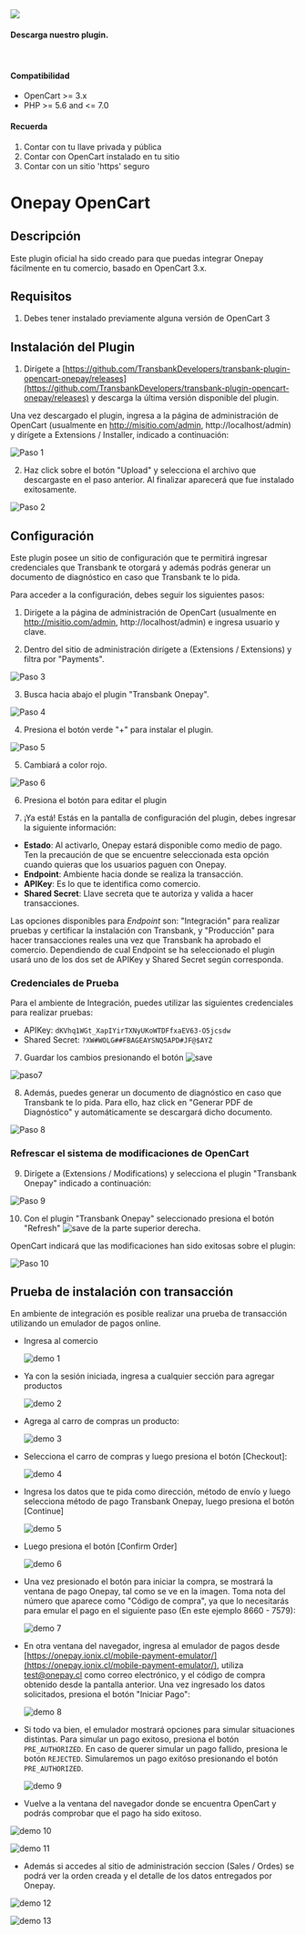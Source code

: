<div class="data-menu-side-right">
  <div class="btn-side-right"><span><img src="/images/navbar.png"></span></div>
  <div class="block-cantainer">
    <h4>Descarga nuestro plugin.</h4>
    <br>
    <h4>Compatibilidad</h4>
    <ul>
      <li>OpenCart >= 3.x</li>
      <li>PHP >= 5.6 and <= 7.0</li>
    </ul>
    <h4>Recuerda</h4>
    <ol>
      <li>Contar con tu llave privada y pública</li>
      <li>Contar con OpenCart instalado en tu sitio</li>
      <li>Contar con un sitio 'https' seguro</li>
    </ol>
  </div>
</div>

<h1 class="toc-ignore">Onepay OpenCart</h1>
<h1 style="display: none;">Onepay</h1>

## Descripción

Este plugin oficial ha sido creado para que puedas integrar Onepay fácilmente en tu comercio, basado en OpenCart 3.x.

## Requisitos

1. Debes tener instalado previamente alguna versión de OpenCart 3

## Instalación del Plugin

1. Dirígete a [https://github.com/TransbankDevelopers/transbank-plugin-opencart-onepay/releases](https://github.com/TransbankDevelopers/transbank-plugin-opencart-onepay/releases) y descarga la última versión disponible del plugin.

  Una vez descargado el plugin, ingresa a la página de administración de OpenCart (usualmente en http://misitio.com/admin, http://localhost/admin) y dirígete a Extensions / Installer, indicado a continuación:

  ![Paso 1](/images/plug/open/onepay/paso1.png)
  
2. Haz click sobre el botón "Upload" y selecciona el archivo que descargaste en el paso anterior. Al finalizar aparecerá que fue instalado exitosamente.

  ![Paso 2](/images/plug/open/onepay/paso2.png)

## Configuración

Este plugin posee un sitio de configuración que te permitirá ingresar credenciales que Transbank te otorgará y además podrás generar un documento de diagnóstico en caso que Transbank te lo pida.

Para acceder a la configuración, debes seguir los siguientes pasos:

1. Dirígete a la página de administración de OpenCart (usualmente en http://misitio.com/admin, http://localhost/admin) e ingresa usuario y clave.

2. Dentro del sitio de administración dirígete a (Extensions / Extensions) y filtra por "Payments".

  ![Paso 3](/images/plug/open/onepay/paso3.png)

3. Busca hacia abajo el plugin "Transbank Onepay".

  ![Paso 4](/images/plug/open/onepay/paso4.png)

4. Presiona el botón verde "+" para instalar el plugin.
   
  ![Paso 5](/images/plug/open/onepay/paso5.png)

5. Cambiará a color rojo.

  ![Paso 6](/images/plug/open/onepay/paso6.png)

6. Presiona el botón para editar el plugin

7. ¡Ya está! Estás en la pantalla de configuración del plugin, debes ingresar la siguiente información:
  * **Estado**: Al activarlo, Onepay estará disponible como medio de pago. Ten la precaución de que se encuentre seleccionada esta opción cuando quieras que los usuarios paguen con Onepay.
  * **Endpoint**: Ambiente hacia donde se realiza la transacción. 
  * **APIKey**: Es lo que te identifica como comercio.
  * **Shared Secret**: Llave secreta que te autoriza y valida a hacer transacciones.
  
  Las opciones disponibles para _Endpoint_ son: "Integración" para realizar pruebas y certificar la instalación con Transbank, y "Producción" para hacer transacciones reales una vez que Transbank ha aprobado el comercio. Dependiendo de cual Endpoint se ha seleccionado el plugin usará uno de los dos set de APIKey y Shared Secret según corresponda. 
  
### Credenciales de Prueba

Para el ambiente de Integración, puedes utilizar las siguientes credenciales para realizar pruebas:

* APIKey: `dKVhq1WGt_XapIYirTXNyUKoWTDFfxaEV63-O5jcsdw`
* Shared Secret: `?XW#WOLG##FBAGEAYSNQ5APD#JF@$AYZ`

7. Guardar los cambios presionando el botón ![save](/images/plug/open/onepay/save.png)
   
  ![paso7](/images/plug/open/onepay/paso7.png)

8. Además, puedes generar un documento de diagnóstico en caso que Transbank te lo pida. Para ello, haz click en "Generar PDF de Diagnóstico" y automáticamente se descargará dicho documento.

  ![Paso 8](/images/plug/open/onepay/paso8.png)

### Refrescar el sistema de modificaciones de OpenCart

9. Dirígete a (Extensions / Modifications) y selecciona el plugin "Transbank Onepay" indicado a continuación:

  ![Paso 9](/images/plug/open/onepay/paso9.png)

10. Con el plugin "Transbank Onepay" seleccionado presiona el botón "Refresh" ![save](/images/plug/open/onepay/mod_refresh.png) de la parte superior derecha.

OpenCart indicará que las modificaciones han sido exitosas sobre el plugin:

  ![Paso 10](/images/plug/open/onepay/paso10.png)

## Prueba de instalación con transacción

En ambiente de integración es posible realizar una prueba de transacción utilizando un emulador de pagos online.

* Ingresa al comercio

  ![demo 1](/images/plug/open/onepay/demo1.png)

* Ya con la sesión iniciada, ingresa a cualquier sección para agregar productos

  ![demo 2](/images/plug/open/onepay/demo2.png)

* Agrega al carro de compras un producto:

  ![demo 3](/images/plug/open/onepay/demo3.png)

* Selecciona el carro de compras y luego presiona el botón [Checkout]:

  ![demo 4](/images/plug/open/onepay/demo4.png)

* Ingresa los datos que te pida como dirección, método de envío y luego selecciona método de pago Transbank Onepay, luego presiona el botón [Continue]

  ![demo 5](/images/plug/open/onepay/demo5.png)

* Luego presiona el botón [Confirm Order]

  ![demo 6](/images/plug/open/onepay/demo6.png)

* Una vez presionado el botón para iniciar la compra, se mostrará la ventana de pago Onepay, tal como se ve en la imagen. Toma nota del número que aparece como "Código de compra", ya que lo necesitarás para emular el pago en el siguiente paso (En este ejemplo 8660 - 7579):
  
  ![demo 7](/images/plug/open/onepay/demo7.png)
  
* En otra ventana del navegador, ingresa al emulador de pagos desde [https://onepay.ionix.cl/mobile-payment-emulator/](https://onepay.ionix.cl/mobile-payment-emulator/), utiliza test@onepay.cl como correo electrónico, y el código de compra obtenido desde la pantalla anterior. Una vez ingresado los datos solicitados, presiona el botón "Iniciar Pago":

  ![demo 8](/images/plug/open/onepay/demo8.png)
  
* Si todo va bien, el emulador mostrará opciones para simular situaciones distintas. Para simular un pago exitoso, presiona el botón `PRE_AUTHORIZED`. En caso de querer simular un pago fallido, presiona le botón `REJECTED`. Simularemos un pago exitóso presionando el botón `PRE_AUTHORIZED`.

  ![demo 9](/images/plug/open/onepay/demo9.png)
  
* Vuelve a la ventana del navegador donde se encuentra OpenCart y podrás comprobar que el pago ha sido exitoso.

 ![demo 10](/images/plug/open/onepay/demo10.png)

 ![demo 11](/images/plug/open/onepay/demo11.png)

* Además si accedes al sitio de administración seccion (Sales / Ordes) se podrá ver la orden creada y el detalle de los datos entregados por Onepay.

 ![demo 12](/images/plug/open/onepay/demo12.png)

 ![demo 13](/images/plug/open/onepay/demo13.png)

